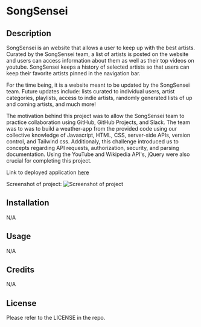 # SongSensei

## Description

SongSensei is an website that allows a user to keep up with the best artists. Curated by the SongSensei team, a list of artists is posted on the website and users can access information about them as well as their top videos on youtube. SongSensei keeps a history of selected artists so that users can keep their favorite artists pinned in the navigation bar. 

For the time being, it is a website meant to be updated by the SongSensei team. Future updates include: lists curated to individual users, artist categories, playlists, access to indie artists, randomly generated lists of up and coming artists, and much more!  

The motivation behind this project was to allow the SongSensei team to practice collaboration using GitHub, GitHub Projects, and Slack. The team was to was to build a weather-app from the provided code using our collective knowledge of Javascript, HTML, CSS, server-side APIs, version control, and Tailwind css. Additionaly, this challenge introduced us to concepts regarding API requests, authorization, security, and parsing documentation. Using the YouTube and Wikipedia API's, jQuery were also crucial for completing this project. 

Link to deployed application [here](https://saduhub.github.io/SongSensei/)

Screenshot of project:
![Screenshot of project]()

## Installation

N/A

## Usage

N/A

## Credits

N/A

## License

Please refer to the LICENSE in the repo.